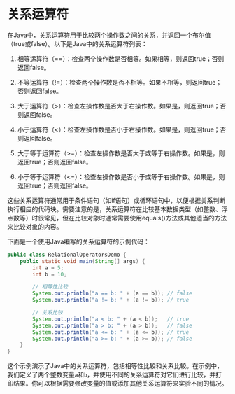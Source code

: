 # 关系运算符

在Java中，关系运算符用于比较两个操作数之间的关系，并返回一个布尔值（true或false）。以下是Java中的关系运算符列表：

1. 相等运算符（==）：检查两个操作数是否相等。如果相等，则返回true；否则返回false。

2. 不等运算符（!=）：检查两个操作数是否不相等。如果不相等，则返回true；否则返回false。

3. 大于运算符（>）：检查左操作数是否大于右操作数。如果是，则返回true；否则返回false。

4. 小于运算符（<）：检查左操作数是否小于右操作数。如果是，则返回true；否则返回false。

5. 大于等于运算符（>=）：检查左操作数是否大于或等于右操作数。如果是，则返回true；否则返回false。

6. 小于等于运算符（<=）：检查左操作数是否小于或等于右操作数。如果是，则返回true；否则返回false。

这些关系运算符通常用于条件语句（如if语句）或循环语句中，以便根据关系判断执行相应的代码块。需要注意的是，关系运算符在比较基本数据类型（如整数、浮点数等）时很常见，但在比较对象时通常需要使用equals()方法或其他适当的方法来比较对象的内容。

下面是一个使用Java编写的关系运算符的示例代码：

```java
public class RelationalOperatorsDemo {
    public static void main(String[] args) {
        int a = 5;
        int b = 10;

        // 相等性比较
        System.out.println("a == b: " + (a == b)); // false
        System.out.println("a != b: " + (a != b)); // true

        // 关系比较
        System.out.println("a < b: " + (a < b));   // true
        System.out.println("a > b: " + (a > b));   // false
        System.out.println("a <= b: " + (a <= b)); // true
        System.out.println("a >= b: " + (a >= b)); // false
    }
}
```

这个示例演示了Java中的关系运算符，包括相等性比较和关系比较。在示例中，我们定义了两个整数变量`a`和`b`，并使用不同的关系运算符对它们进行比较，并打印结果。你可以根据需要修改变量的值或添加其他关系运算符来实验不同的情况。
